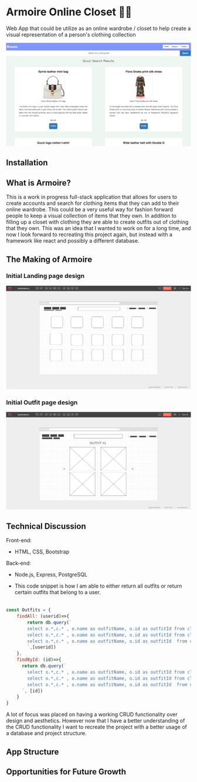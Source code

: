 # Armoire Online Closet 💃🏾
Web App that could be utilize as an online wardrobe / closet to help create a visual representation of a person's clothing collection

![armoire image](./public/splashimage.png)


## Installation 


## What is Armoire?

This is a work in progress full-stack application that allows for users to create accounts and search for clothing items that they can add to their online wardrobe. This could be a very useful way for fashion forward people to keep a visual collection of items that they own. In addition to filling up a closet with clothing they are able to create outfits out of clothing that they own. This was an idea that I wanted to work on for a long time, and now I look forward to recreating this project again, but instead with a framework like react and possibly a different database.


## The Making of Armoire
### Initial Landing page design
![landing page](/landingpage.png)

### Initial Outfit page design
![outfit image](/outfitpage.png)

## Technical Discussion

Front-end:
- HTML, CSS, Bootstrap

Back-end:
- Node.js, Express, PostgreSQL


- This code snippet is how I am able to either return all outfits or return certain outfits that belong to a user.

```javascript

const Outfits = {
    findAll: (userid)=>{
        return db.query(`
        select o.*,c.* , o.name as outfitName, o.id as outfitId from clothes c inner join outfits o on c.id = o.top_id WHERE o.userid = $1 union all
        select o.*,c.* , o.name as outfitName, o.id as outfitId from clothes c inner join outfits o on c.id = o.bottom_id WHERE o.userid = $1 union all
        select o.*,c.* , o.name as outfitName, o.id as outfitId  from clothes c inner join outfits o on c.id = o.shoe_id WHERE o.userid = $1
        `,[userid])
    },
    findById: (id)=>{
      return db.query(`
        select o.*,c.* , o.name as outfitName, o.id as outfitId from clothes c inner join outfits o on c.id = o.top_id WHERE o.id = $1 union all
        select o.*,c.* , o.name as outfitName, o.id as outfitId from clothes c inner join outfits o on c.id = o.bottom_id WHERE o.id = $1 union all
        select o.*,c.* , o.name as outfitName, o.id as outfitId  from clothes c inner join outfits o on c.id = o.shoe_id WHERE o.id = $1
      `, [id])
    }
}

```

A lot of focus was placed on having a working CRUD functionality over design and aesthetics. However now that I have a better understanding of the CRUD functionality I want to recreate the project with a better usage of a database and project structure. 

## App Structure


## Opportunities for Future Growth